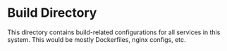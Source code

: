 # Build Directory

This directory contains build-related configurations for all services in this system. This would be mostly Dockerfiles, nginx configs, etc.
